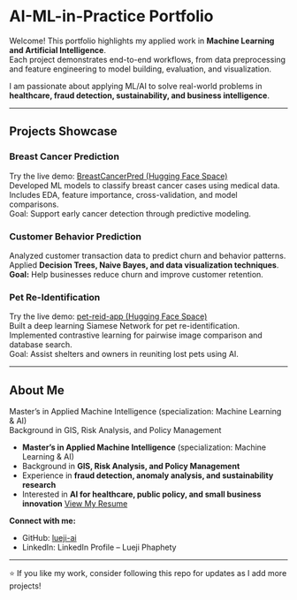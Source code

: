 # AI-ML-in-Practice Portfolio

Welcome! This portfolio highlights my applied work in **Machine Learning and Artificial Intelligence**.  
Each project demonstrates end-to-end workflows, from data preprocessing and feature engineering to model building, evaluation, and visualization.

I am passionate about applying ML/AI to solve real-world problems in **healthcare, fraud detection, sustainability, and business intelligence**.

---

## Projects Showcase

### Breast Cancer Prediction
Try the live demo: [BreastCancerPred (Hugging Face Space)](https://huggingface.co/spaces/phaphety2025/BreastCancerPred)  
Developed ML models to classify breast cancer cases using medical data. Includes EDA, feature importance, cross-validation, and model comparisons.  
Goal: Support early cancer detection through predictive modeling. 

### Customer Behavior Prediction
Analyzed customer transaction data to predict churn and behavior patterns. Applied **Decision Trees, Naive Bayes, and data visualization techniques**.  
**Goal:** Help businesses reduce churn and improve customer retention.  

### Pet Re-Identification
Try the live demo: [pet-reid-app (Hugging Face Space)](https://huggingface.co/spaces/phaphety2025/pet-reid-app)  
Built a deep learning Siamese Network for pet re-identification. Implemented contrastive learning for pairwise image comparison and database search.  
Goal: Assist shelters and owners in reuniting lost pets using AI.  

---

## About Me
Master’s in Applied Machine Intelligence (specialization: Machine Learning & AI)  
Background in GIS, Risk Analysis, and Policy Management  
- **Master’s in Applied Machine Intelligence** (specialization: Machine Learning & AI)  
- Background in **GIS, Risk Analysis, and Policy Management**  
- Experience in **fraud detection, anomaly analysis, and sustainability research**  
- Interested in **AI for healthcare, public policy, and small business innovation**
[View My Resume](https://github.com/Lueji-ai/AI-ML-in-Practice/blob/main/Resume.pdf)

**Connect with me:**  
- GitHub: [lueji-ai](https://github.com/lueji-ai)  
- LinkedIn:  LinkedIn Profile – Lueji Phaphety

---

⭐ If you like my work, consider following this repo for updates as I add more projects!

